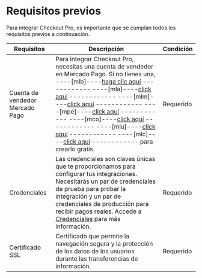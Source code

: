 # Requisitos previos

Para integrar Checkout Pro, es importante que se cumplan todos los requisitos previos a continuación.

| Requisitos | Descripción | Condición |
| --- | --- | --- |
| Cuenta de vendedor Mercado Pago | Para integrar Checkout Pro, necesitas una cuenta de vendedor en Mercado Pago. Si no tienes una, ----[mlb]----[haga clic aquí](https://www.mercadopago.com.br/hub/registration/landing) ------------ ----[mla]----[click aquí](https://www.mercadopago.com.ar/hub/registration/landing) ------------  ----[mlm]----[click aquí](https://www.mercadopago.com.mx/hub/registration/landing) ------------ ----[mpe]----[click aquí](https://www.mercadopago.com.pe/hub/registration/landing) ------------ ----[mco]----[click aquí](https://www.mercadopago.com.co/hub/registration/landing) ------------ ----[mlu]----[click aquí](https://www.mercadopago.com.uy/hub/registration/landing) ------------ ----[mlc]----[click aquí](https://www.mercadopago.cl/hub/registration/landing) ------------ para crearlo gratis. | Requerido |
| Credenciales | Las credenciales son claves únicas que te proporcionamos para configurar tus integraciones. Necesitarás un par de credenciales de prueba para probar la integración y un par de credenciales de producción para recibir pagos reales. Accede a [Credenciales](/developers/es/guides/additional-content/credentials/credentials) para más información. | Requerido |
| Certificado SSL | Certificado que permite la navegación segura y la protección de los datos de los usuarios durante las transferencias de información. | Requerido |
